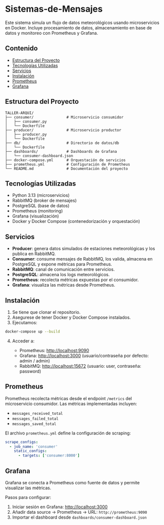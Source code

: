 # Sistemas-de-Mensajes
Este sistema simula un flujo de datos meteorológicos usando microservicios en Docker. Incluye procesamiento de datos, almacenamiento en base de datos y monitoreo con Prometheus y Grafana.
## Contenido

* [Estructura del Proyecto](#estructura-del-proyecto)
* [Tecnologías Utilizadas](#tecnologías-utilizadas)
* [Servicios](#servicios)
* [Instalación](#instalación)
* [Prometheus](#prometheus)
* [Grafana](#grafana)

## Estructura del Proyecto

```
TALLER-ARQUI/
├── consumer/               # Microservicio consumidor
│   ├── consumer.py
│   └── Dockerfile
├── producer/               # Microservicio productor
│   ├── producer.py
│   └── Dockerfile
├── db/                     # Directorio de datos/db
│   └── Dockerfile
├── dashboards/             # Dashboards de Grafana
│   └── consumer-dashboard.json
├── docker-compose.yml      # Orquestación de servicios
├── prometheus.yml          # Configuración de Prometheus
└── README.md               # Documentación del proyecto
```
## Tecnologías Utilizadas

* Python 3.13 (microservicios)
* RabbitMQ (broker de mensajes)
* PostgreSQL (base de datos)
* Prometheus (monitoring)
* Grafana (visualización)
* Docker y Docker Compose (contenedorización y orquestación)

## Servicios

* **Producer**: genera datos simulados de estaciones meteorológicas y los publica en RabbitMQ.
* **Consumer**: consume mensajes de RabbitMQ, los valida, almacena en PostgreSQL y expone métricas para Prometheus.
* **RabbitMQ**: canal de comunicación entre servicios.
* **PostgreSQL**: almacena los logs meteorológicos.
* **Prometheus**: recolecta métricas expuestas por el consumidor.
* **Grafana**: visualiza las métricas desde Prometheus.

## Instalación

1. Se tiene que clonar el repositorio.
2. Asegurese de tener Docker y Docker Compose instalados.
3. Ejecutamos:

```bash
docker-compose up --build
```

4. Acceder a:

   * Prometheus: [http://localhost:9090](http://localhost:9090)
   * Grafana: [http://localhost:3000](http://localhost:3000) (usuario/contraseña por defecto: admin / admin)
   * RabbitMQ: [http://localhost:15672](http://localhost:15672) (usuario: user, contraseña: password)

## Prometheus

Prometheus recolecta métricas desde el endpoint `/metrics` del microservicio consumidor. Las métricas implementadas incluyen:

* `messages_received_total`
* `messages_failed_total`
* `messages_saved_total`

El archivo `prometheus.yml` define la configuración de scraping:

```yaml
scrape_configs:
  - job_name: 'consumer'
    static_configs:
      - targets: ['consumer:8000']
```

## Grafana

Grafana se conecta a Prometheus como fuente de datos y permite visualizar las métricas.

Pasos para configurar:

1. Iniciar sesión en Grafana: [http://localhost:3000](http://localhost:3000)
2. Añadir data source → Prometheus → URL: `http://prometheus:9090`
3. Importar el dashboard desde `dashboards/consumer-dashboard.json`

